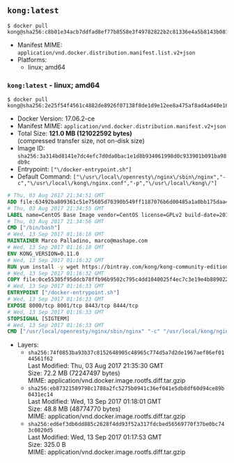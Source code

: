 ## `kong:latest`

```console
$ docker pull kong@sha256:c8b01e34acb7ddfad8ef77b8558e3f49782822b2c81336e4a5b8143b08102b3f
```

-	Manifest MIME: `application/vnd.docker.distribution.manifest.list.v2+json`
-	Platforms:
	-	linux; amd64

### `kong:latest` - linux; amd64

```console
$ docker pull kong@sha256:2e25f54f4561c4882de8926f07138f8de1d9e12ee8a475af8ad4ad40e1609502
```

-	Docker Version: 17.06.2-ce
-	Manifest MIME: `application/vnd.docker.distribution.manifest.v2+json`
-	Total Size: **121.0 MB (121022592 bytes)**  
	(compressed transfer size, not on-disk size)
-	Image ID: `sha256:3a314bd8141e7dc4efc7d0da0bac1e1d8b934061998d0c933901b091ba98db9c`
-	Entrypoint: `["\/docker-entrypoint.sh"]`
-	Default Command: `["\/usr\/local\/openresty\/nginx\/sbin\/nginx","-c","\/usr\/local\/kong\/nginx.conf","-p","\/usr\/local\/kong\/"]`

```dockerfile
# Thu, 03 Aug 2017 21:34:51 GMT
ADD file:63492ba809361c51e75605d70390b549ff1187076b6d00485a1a0bb175daa40e in / 
# Thu, 03 Aug 2017 21:34:55 GMT
LABEL name=CentOS Base Image vendor=CentOS license=GPLv2 build-date=20170801
# Thu, 03 Aug 2017 21:34:56 GMT
CMD ["/bin/bash"]
# Wed, 13 Sep 2017 01:16:18 GMT
MAINTAINER Marco Palladino, marco@mashape.com
# Wed, 13 Sep 2017 01:16:18 GMT
ENV KONG_VERSION=0.11.0
# Wed, 13 Sep 2017 01:16:32 GMT
RUN yum install -y wget https://bintray.com/kong/kong-community-edition-rpm/download_file?file_path=dists%2Fkong-community-edition-$KONG_VERSION.el7.noarch.rpm &&     yum clean all
# Wed, 13 Sep 2017 01:16:32 GMT
COPY file:0ce55305f95ddcb78ffb96b9502c795c4dd1040025f4ec7c3e19e4b889022b90 in /docker-entrypoint.sh 
# Wed, 13 Sep 2017 01:16:33 GMT
ENTRYPOINT ["/docker-entrypoint.sh"]
# Wed, 13 Sep 2017 01:16:33 GMT
EXPOSE 8000/tcp 8001/tcp 8443/tcp 8444/tcp
# Wed, 13 Sep 2017 01:16:33 GMT
STOPSIGNAL [SIGTERM]
# Wed, 13 Sep 2017 01:16:33 GMT
CMD ["/usr/local/openresty/nginx/sbin/nginx" "-c" "/usr/local/kong/nginx.conf" "-p" "/usr/local/kong/"]
```

-	Layers:
	-	`sha256:74f0853ba93b37c8152648905c48965c774d5a7d2de1967aef86ef0144561f62`  
		Last Modified: Thu, 03 Aug 2017 21:35:30 GMT  
		Size: 72.2 MB (72247497 bytes)  
		MIME: application/vnd.docker.image.rootfs.diff.tar.gzip
	-	`sha256:eb87321589798c1788a2fc5275b0941c36ef041e5db8df60d94ce89b0431ec14`  
		Last Modified: Wed, 13 Sep 2017 01:18:01 GMT  
		Size: 48.8 MB (48774770 bytes)  
		MIME: application/vnd.docker.image.rootfs.diff.tar.gzip
	-	`sha256:ed6ef3db6dd885c2628f4dd93f52a317fdcbed56569770f37be0bc743c0820d5`  
		Last Modified: Wed, 13 Sep 2017 01:17:53 GMT  
		Size: 325.0 B  
		MIME: application/vnd.docker.image.rootfs.diff.tar.gzip
